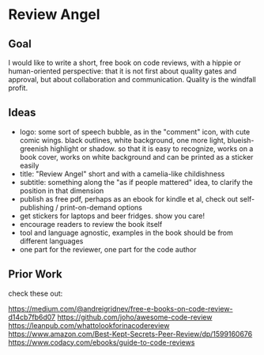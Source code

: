 # Review Angel

## Goal

I would like to write a short, free book on code reviews, with a hippie or
human-oriented perspective: that it is not first about quality gates and
approval, but about collaboration and communication. Quality is the windfall
profit.

## Ideas

- logo: some sort of speech bubble, as in the "comment" icon, with cute comic
  wings. black outlines, white background, one more light, blueish-greenish 
  highlight or shadow. so that it is easy to recognize, works on a book cover,
  works on white background and can be printed as a sticker easily
- title: "Review Angel" short and with a camelia-like childishness 
- subtitle: something along the "as if people mattered" idea, to clarify the
  position in that dimension
- publish as free pdf, perhaps as an ebook for kindle et al, check out
  self-publishing / print-on-demand options
- get stickers for laptops and beer fridges. show you care!
- encourage readers to review the book itself
- tool and language agnostic, examples in the book should be from different
  languages
- one part for the reviewer, one part for the code author

## Prior Work

check these out:

https://medium.com/@andreigridnev/free-e-books-on-code-review-d14cb7fb6d07
https://github.com/joho/awesome-code-review
https://leanpub.com/whattolookforinacodereview
https://www.amazon.com/Best-Kept-Secrets-Peer-Review/dp/1599160676
https://www.codacy.com/ebooks/guide-to-code-reviews
